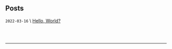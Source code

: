 <meta name='robots' content='noindex, nofollow' />

## Posts


`2022-03-16`  \\   [Hello, World?](/posts/000-helloworld)   

<br>
<br>

------
